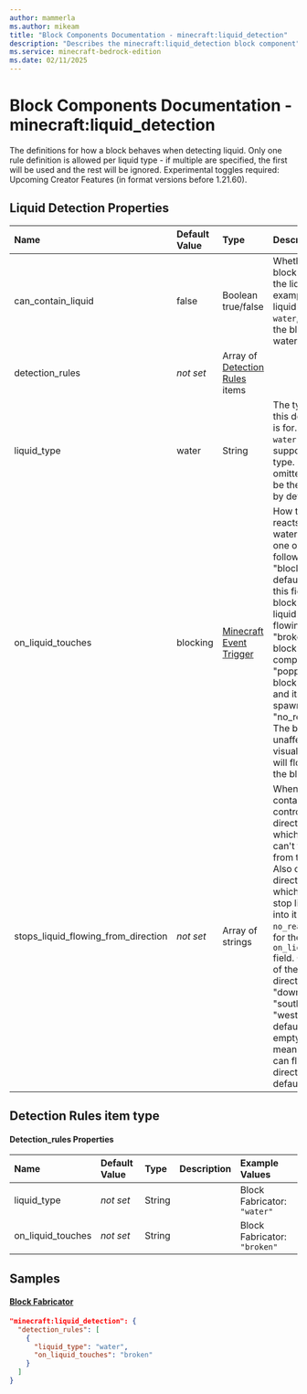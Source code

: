 ```yaml
---
author: mammerla
ms.author: mikeam
title: "Block Components Documentation - minecraft:liquid_detection"
description: "Describes the minecraft:liquid_detection block component"
ms.service: minecraft-bedrock-edition
ms.date: 02/11/2025 
---
```


# Block Components Documentation - minecraft:liquid_detection

The definitions for how a block behaves when detecting liquid. Only one rule definition is allowed per liquid type - if multiple are specified, the first will be used and the rest will be ignored.
Experimental toggles required: Upcoming Creator Features (in format versions before 1.21.60).


## Liquid Detection Properties

|Name       |Default Value |Type |Description |Example Values |
|:----------|:-------------|:----|:-----------|:------------- |
| can_contain_liquid | false | Boolean true/false | Whether this block can contain the liquid. For example, if the liquid type is `water`, this means the block can be waterlogged. |  | 
| detection_rules | *not set* | Array of [Detection Rules](#detection-rules-item-type) items |  | Block Fabricator: `[{"liquid_type":"water","on_liquid_touches":"broken"}]` | 
| liquid_type | water | String | The type of liquid this detection rule is for. Currently, `water` is the only supported liquid type. If this field is omitted, `water` will be the liquid type by default. |  | 
| on_liquid_touches | blocking | [Minecraft Event Trigger](../Definitions/NestedTables/triggers.md) | How the block reacts to flowing water. Must be one of the following options: <br>"blocking" - The default value for this field. The block stops the liquid from flowing. <br>"broken" - The block is destroyed completely. <br>"popped" - The block is destroyed and its item is spawned. <br>"no_reaction" - The block is unaffected; visually, the liquid will flow through the block. |  | 
| stops_liquid_flowing_from_direction | *not set* | Array of strings | When a block contains a liquid, controls the directions in which the liquid can't flow out from the block. Also controls the directions in which a block can stop liquid flowing into it if `no_reaction` is set for the `on_liquid_touches` field. Can be a list of the following directions: "up", "down", "north", "south", "east", "west". The default is an empty list; this means that liquid can flow out of all directions by default. |  | 

## Detection Rules item type

#### Detection_rules Properties

|Name       |Default Value |Type |Description |Example Values |
|:----------|:-------------|:----|:-----------|:------------- |
| liquid_type | *not set* | String |  | Block Fabricator: `"water"` | 
| on_liquid_touches | *not set* | String |  | Block Fabricator: `"broken"` | 

## Samples

#### [Block Fabricator](https://github.com/microsoft/minecraft-samples/tree/main/casual_creator/gray_wave/behavior_packs/mikeamm_gwve/blocks/fabricator.block.json)


```json
"minecraft:liquid_detection": {
  "detection_rules": [
    {
      "liquid_type": "water",
      "on_liquid_touches": "broken"
    }
  ]
}
```
